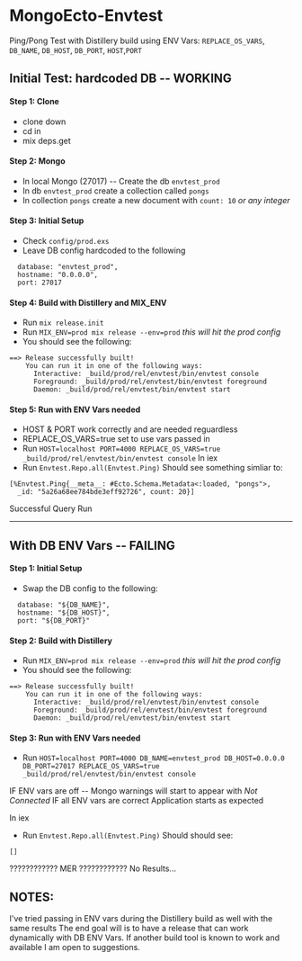 # MongoEcto-Envtest
Ping/Pong Test with Distillery build using ENV Vars: `REPLACE_OS_VARS`, `DB_NAME`, `DB_HOST`, `DB_PORT`, `HOST`,`PORT`

## Initial Test: hardcoded DB -- WORKING

#### Step 1: Clone 
- clone down 
- cd in 
- mix deps.get 

#### Step 2: Mongo 
- In local Mongo (27017) -- Create the db `envtest_prod`
- In db `envtest_prod` create a collection called `pongs` 
- In collection `pongs` create a new document with `count: 10` _or any integer_

#### Step 3: Initial Setup
- Check `config/prod.exs` 
- Leave DB config hardcoded to the following 
```
  database: "envtest_prod",
  hostname: "0.0.0.0",
  port: 27017
```

#### Step 4: Build with Distillery and MIX_ENV 
- Run `mix release.init`
- Run `MIX_ENV=prod mix release --env=prod` _this will hit the prod config_ 
- You should see the following: 
```
==> Release successfully built!
    You can run it in one of the following ways:
      Interactive: _build/prod/rel/envtest/bin/envtest console
      Foreground: _build/prod/rel/envtest/bin/envtest foreground
      Daemon: _build/prod/rel/envtest/bin/envtest start
```

#### Step 5: Run with ENV Vars needed 
- HOST & PORT work correctly and are needed reguardless 
- REPLACE_OS_VARS=true set to use vars passed in
- Run `HOST=localhost PORT=4000 REPLACE_OS_VARS=true _build/prod/rel/envtest/bin/envtest console`
In iex 
- Run `Envtest.Repo.all(Envtest.Ping)`
Should see something simliar to: 
```
[%Envtest.Ping{__meta__: #Ecto.Schema.Metadata<:loaded, "pongs">,
  _id: "5a26a68ee784bde3eff92726", count: 20}]
```

Successful Query Run 

-------------

## With DB ENV Vars -- FAILING 

#### Step 1: Initial Setup
- Swap the DB config to the following: 
```
  database: "${DB_NAME}",
  hostname: "${DB_HOST}",
  port: "${DB_PORT}"
``` 

#### Step 2: Build with Distillery 
- Run `MIX_ENV=prod mix release --env=prod` _this will hit the prod config_ 
- You should see the following: 
```
==> Release successfully built!
    You can run it in one of the following ways:
      Interactive: _build/prod/rel/envtest/bin/envtest console
      Foreground: _build/prod/rel/envtest/bin/envtest foreground
      Daemon: _build/prod/rel/envtest/bin/envtest start
```

#### Step 3: Run with ENV Vars needed 
- Run `HOST=localhost PORT=4000 DB_NAME=envtest_prod DB_HOST=0.0.0.0 DB_PORT=27017 REPLACE_OS_VARS=true _build/prod/rel/envtest/bin/envtest console`

IF ENV vars are off -- Mongo warnings will start to appear with _Not Connected_
IF all ENV vars are correct Application starts as expected 

In iex 
- Run `Envtest.Repo.all(Envtest.Ping)`
Should should see: 
```
[]
```
 
???????????? MER ???????????? No Results... 


## NOTES: 
I've tried passing in ENV vars during the Distillery build as well with the same results 
The end goal will is to have a release that can work dynamically with DB ENV Vars.
If another build tool is known to work and available I am open to suggestions. 








